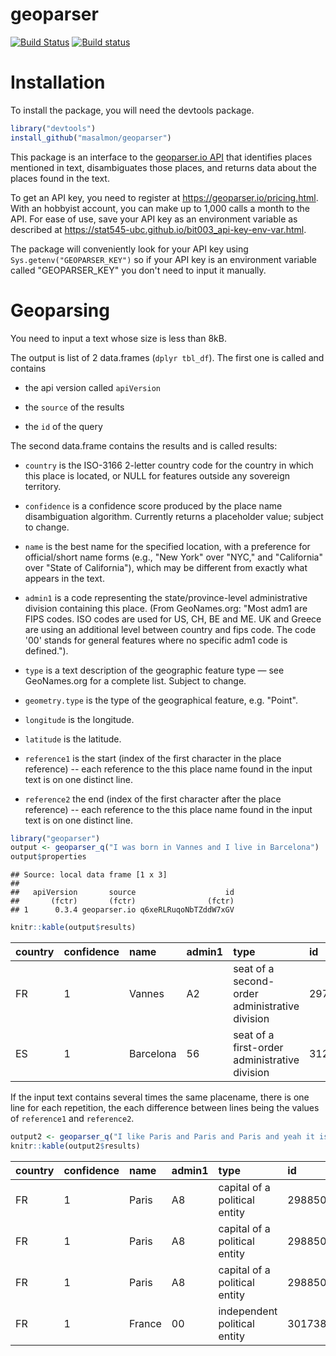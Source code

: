 geoparser
=========

[![Build Status](https://travis-ci.org/masalmon/geoparser.svg?branch=master)](https://travis-ci.org/masalmon/geoparser) [![Build status](https://ci.appveyor.com/api/projects/status/7sw9ufcgh8pk1r5d?svg=true)](https://ci.appveyor.com/project/masalmon/geoparser)

Installation
============

To install the package, you will need the devtools package.

``` r
library("devtools")
install_github("masalmon/geoparser")
```

This package is an interface to the [geoparser.io API](https://geoparser.io) that identifies places mentioned in text, disambiguates those places, and returns data about the places found in the text.

To get an API key, you need to register at <https://geoparser.io/pricing.html>. With an hobbyist account, you can make up to 1,000 calls a month to the API. For ease of use, save your API key as an environment variable as described at <https://stat545-ubc.github.io/bit003_api-key-env-var.html>.

The package will conveniently look for your API key using `Sys.getenv("GEOPARSER_KEY")` so if your API key is an environment variable called "GEOPARSER\_KEY" you don't need to input it manually.

Geoparsing
==========

You need to input a text whose size is less than 8kB.

The output is list of 2 data.frames (`dplyr tbl_df`). The first one is called and contains

-   the api version called `apiVersion`

-   the `source` of the results

-   the `id` of the query

The second data.frame contains the results and is called results:

-   `country` is the ISO-3166 2-letter country code for the country in which this place is located, or NULL for features outside any sovereign territory.

-   `confidence` is a confidence score produced by the place name disambiguation algorithm. Currently returns a placeholder value; subject to change.

-   `name` is the best name for the specified location, with a preference for official/short name forms (e.g., "New York" over "NYC," and "California" over "State of California"), which may be different from exactly what appears in the text.

-   `admin1` is a code representing the state/province-level administrative division containing this place. (From GeoNames.org: "Most adm1 are FIPS codes. ISO codes are used for US, CH, BE and ME. UK and Greece are using an additional level between country and fips code. The code '00' stands for general features where no specific adm1 code is defined.").

-   `type` is a text description of the geographic feature type — see GeoNames.org for a complete list. Subject to change.

-   `geometry.type` is the type of the geographical feature, e.g. "Point".

-   `longitude` is the longitude.

-   `latitude` is the latitude.

-   `reference1` is the start (index of the first character in the place reference) -- each reference to the this place name found in the input text is on one distinct line.

-   `reference2` the end (index of the first character after the place reference) -- each reference to the this place name found in the input text is on one distinct line.

``` r
library("geoparser")
output <- geoparser_q("I was born in Vannes and I live in Barcelona")
output$properties
```

    ## Source: local data frame [1 x 3]
    ## 
    ##   apiVersion       source                    id
    ##       (fctr)       (fctr)                (fctr)
    ## 1      0.3.4 geoparser.io q6xeRLRuqoNbTZddW7xGV

``` r
knitr::kable(output$results)
```

| country | confidence | name      | admin1 | type                                           | id      | geometry.type |  longitude|  latitude|  number|  reference1|  reference2|
|:--------|:-----------|:----------|:-------|:-----------------------------------------------|:--------|:--------------|----------:|---------:|-------:|-----------:|-----------:|
| FR      | 1          | Vannes    | A2     | seat of a second-order administrative division | 2970777 | Point         |   -2.75000|  47.66667|       1|          14|          20|
| ES      | 1          | Barcelona | 56     | seat of a first-order administrative division  | 3128760 | Point         |    2.15899|  41.38879|       1|          35|          44|

If the input text contains several times the same placename, there is one line for each repetition, the each difference between lines being the values of `reference1` and `reference2`.

``` r
output2 <- geoparser_q("I like Paris and Paris and Paris and yeah it is in France!")
knitr::kable(output2$results)
```

| country | confidence | name   | admin1 | type                          | id      | geometry.type |  longitude|  latitude|  number|  reference1|  reference2|
|:--------|:-----------|:-------|:-------|:------------------------------|:--------|:--------------|----------:|---------:|-------:|-----------:|-----------:|
| FR      | 1          | Paris  | A8     | capital of a political entity | 2988507 | Point         |     2.3488|  48.85341|       1|           7|          12|
| FR      | 1          | Paris  | A8     | capital of a political entity | 2988507 | Point         |     2.3488|  48.85341|       2|          17|          22|
| FR      | 1          | Paris  | A8     | capital of a political entity | 2988507 | Point         |     2.3488|  48.85341|       3|          27|          32|
| FR      | 1          | France | 00     | independent political entity  | 3017382 | Point         |     2.0000|  46.00000|       1|          51|          57|
